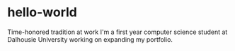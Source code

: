 # hello-world
Time-honored tradition at work
I'm a first year computer science student at Dalhousie University working on expanding my portfolio.
